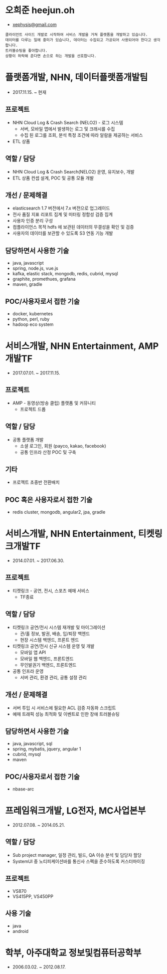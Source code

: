 # 오희준 heejun.oh
* xephysis@gmail.com

```
클라이언트 사이드 개발로 시작하여 서비스 개발을 거쳐 플랫폼을 개발하고 있습니다.
데이터를 다루는 일에 흥미가 있습니다, 데이터는 수집되고 가공되어 사용되어야 한다고 생각합니다.
트러블슈팅을 좋아합니다.
상황이 허락해 준다면 손으로 하는 개발을 선호합니다.
```

# 플랫폼개발, NHN, 데이터플랫폼개발팀
* 2017.11.15. ~ 현재

## 프로젝트
* NHN Cloud Log & Crash Search (NELO2) - 로그 시스템
    * 서버, 모바일 앱에서 발생하는 로그 및 크래시를 수집
    * 수집 된 로그를 조회, 분석 특정 조건에 따라 알람을 제공하는 서비스
* ETL 상품

## 역할 / 담당
* NHN Cloud Log & Crash Search(NELO2) 운영, 유지보수, 개발
* ETL 상품 컨셉 설계, POC 및 공통 모듈 개발

## 개선 / 문제해결
* elasticsearch 1.7 버전에서 7.x 버전으로 업그레이드
* 전사 품질 지표 리포트 집계 및 미터링 정합성 검증 집계 
* 사용자 인증 분리 구성
* 컴플라이언스 목적 hdfs 에 보관된 데이터의 무결성을 확인 및 검증
* 사용자의 데이터를 보관할 수 있도록 S3 연동 기능 개발

## 담당하면서 사용한 기술
* java, javascript
* spring, node.js, vue.js
* kafka, elastic stack, mongodb, redis, cubrid, mysql
* graphite, promethues, grafana
* maven, gradle

## POC/사용자로서 접한 기술
* docker, kubernetes
* python, perl, ruby
* hadoop eco system

# 서비스개발, NHN Entertainment, AMP개발TF
* 2017.07.01. ~ 2017.11.15.

## 프로젝트
* AMP - 동영상(방송 클립) 플랫폼 및 커뮤니티 
    * 프로젝트 드롭

## 역할 / 담당
* 공통 플랫폼 개발
    * 소셜 로그인, 회원 (payco, kakao, facebook)
    * 공통 인프라 산정 POC 및 구축

## 기타
* 프로젝트 초중반 전환배치

## POC 혹은 사용자로서 접한 기술
* redis cluster, mongodb, angular2, jpa, gradle

# 서비스개발, NHN Entertainment, 티켓링크개발TF
* 2014.07.01. ~ 2017.06.30.

## 프로젝트
* 티켓링크 - 공연, 전시, 스포츠 예매 서비스
    * TF종료

## 역할 / 담당
* 티켓링크 공연/전시 시스템 재개발 및 마이그레이션
    * 관/홀 정보, 발권, 배송, 입/퇴장 백엔드
    * 현장 시스템 백엔드, 프론트 엔드
* 티켓링크 공연/전시 신규 시스템 운영 및 개발
    * 모바일 앱 API 
    * 모바일 웹 백엔드, 프론트엔드
    * 무인발권기 백엔드, 프론트엔드 
* 공통 인프라 운영
    * 서버 관리, 환경 관리, 공통 설정 관리

## 개선 / 문제해결
* 서버 투입 시 서비스에 필요한 ACL 검증 자동화 스크립트
* 예매 트래픽 성능 최적화 및 이벤트로 인한 장애 트러블슈팅

## 담당하면서 사용한 기술
* java, javascript, sql
* spring, mybatis, jquery, angular 1
* cubrid, mysql
* maven

## POC/사용자로서 접한 기술
* nbase-arc

# 프레임워크개발, LG전자, MC사업본부
* 2012.07.08. ~ 2014.05.21.

## 역할 / 담당
* Sub project manager, 일정 관리, 빌드, QA 이슈 분석 및 담당자 할당
* SystemUI 중 노티피케이션바를 통신사 스펙을 준수하도록 커스터마이징

## 프로젝트
* VS870
* VS415PP, VS450PP

## 사용 기술
* java
* android

# 학부, 아주대학교 정보및컴퓨터공학부
* 2006.03.02. ~ 2012.08.17.
